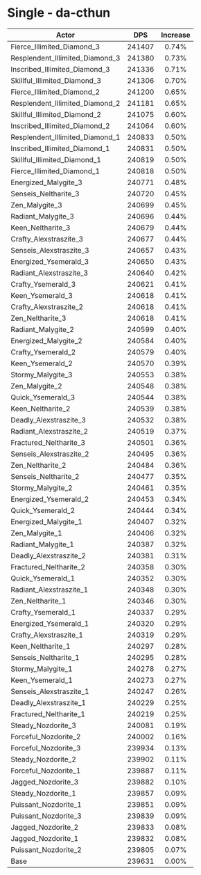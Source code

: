 # Single - da-cthun
| Actor | DPS | Increase |
|---|:---:|:---:|
|Fierce_Illimited_Diamond_3|241407|0.74%|
|Resplendent_Illimited_Diamond_3|241380|0.73%|
|Inscribed_Illimited_Diamond_3|241336|0.71%|
|Skillful_Illimited_Diamond_3|241306|0.70%|
|Fierce_Illimited_Diamond_2|241200|0.65%|
|Resplendent_Illimited_Diamond_2|241181|0.65%|
|Skillful_Illimited_Diamond_2|241075|0.60%|
|Inscribed_Illimited_Diamond_2|241064|0.60%|
|Resplendent_Illimited_Diamond_1|240833|0.50%|
|Inscribed_Illimited_Diamond_1|240831|0.50%|
|Skillful_Illimited_Diamond_1|240819|0.50%|
|Fierce_Illimited_Diamond_1|240818|0.50%|
|Energized_Malygite_3|240771|0.48%|
|Senseis_Neltharite_3|240720|0.45%|
|Zen_Malygite_3|240699|0.45%|
|Radiant_Malygite_3|240696|0.44%|
|Keen_Neltharite_3|240679|0.44%|
|Crafty_Alexstraszite_3|240677|0.44%|
|Senseis_Alexstraszite_3|240657|0.43%|
|Energized_Ysemerald_3|240650|0.43%|
|Radiant_Alexstraszite_3|240640|0.42%|
|Crafty_Ysemerald_3|240621|0.41%|
|Keen_Ysemerald_3|240618|0.41%|
|Crafty_Alexstraszite_2|240618|0.41%|
|Zen_Neltharite_3|240618|0.41%|
|Radiant_Malygite_2|240599|0.40%|
|Energized_Malygite_2|240584|0.40%|
|Crafty_Ysemerald_2|240579|0.40%|
|Keen_Ysemerald_2|240570|0.39%|
|Stormy_Malygite_3|240553|0.38%|
|Zen_Malygite_2|240548|0.38%|
|Quick_Ysemerald_3|240544|0.38%|
|Keen_Neltharite_2|240539|0.38%|
|Deadly_Alexstraszite_3|240532|0.38%|
|Radiant_Alexstraszite_2|240519|0.37%|
|Fractured_Neltharite_3|240501|0.36%|
|Senseis_Alexstraszite_2|240495|0.36%|
|Zen_Neltharite_2|240484|0.36%|
|Senseis_Neltharite_2|240477|0.35%|
|Stormy_Malygite_2|240461|0.35%|
|Energized_Ysemerald_2|240453|0.34%|
|Quick_Ysemerald_2|240444|0.34%|
|Energized_Malygite_1|240407|0.32%|
|Zen_Malygite_1|240406|0.32%|
|Radiant_Malygite_1|240387|0.32%|
|Deadly_Alexstraszite_2|240381|0.31%|
|Fractured_Neltharite_2|240358|0.30%|
|Quick_Ysemerald_1|240352|0.30%|
|Radiant_Alexstraszite_1|240348|0.30%|
|Zen_Neltharite_1|240346|0.30%|
|Crafty_Ysemerald_1|240337|0.29%|
|Energized_Ysemerald_1|240320|0.29%|
|Crafty_Alexstraszite_1|240319|0.29%|
|Keen_Neltharite_1|240297|0.28%|
|Senseis_Neltharite_1|240295|0.28%|
|Stormy_Malygite_1|240278|0.27%|
|Keen_Ysemerald_1|240273|0.27%|
|Senseis_Alexstraszite_1|240247|0.26%|
|Deadly_Alexstraszite_1|240229|0.25%|
|Fractured_Neltharite_1|240219|0.25%|
|Steady_Nozdorite_3|240081|0.19%|
|Forceful_Nozdorite_2|240002|0.16%|
|Forceful_Nozdorite_3|239934|0.13%|
|Steady_Nozdorite_2|239902|0.11%|
|Forceful_Nozdorite_1|239887|0.11%|
|Jagged_Nozdorite_3|239882|0.10%|
|Steady_Nozdorite_1|239857|0.09%|
|Puissant_Nozdorite_1|239851|0.09%|
|Puissant_Nozdorite_3|239839|0.09%|
|Jagged_Nozdorite_2|239833|0.08%|
|Jagged_Nozdorite_1|239832|0.08%|
|Puissant_Nozdorite_2|239805|0.07%|
|Base|239631|0.00%|
